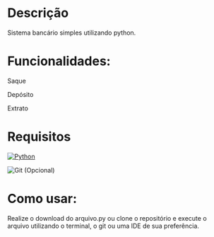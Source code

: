 # Descrição

Sistema bancário simples utilizando python.

# Funcionalidades:

Saque

Depósito

Extrato

# Requisitos

[![Python](https://img.shields.io/badge/Python-FFD43B?style=for-the-badge&logo=python&logoColor=blue)](https://www.python.org/)

![Git](https://img.shields.io/badge/Git-FF0000?style=for-the-badge&logo=Git&logoColor=white) (Opcional)

# Como usar:

Realize o download do arquivo.py ou clone o repositório e execute o arquivo utilizando o terminal, o git ou uma IDE de sua preferência.

